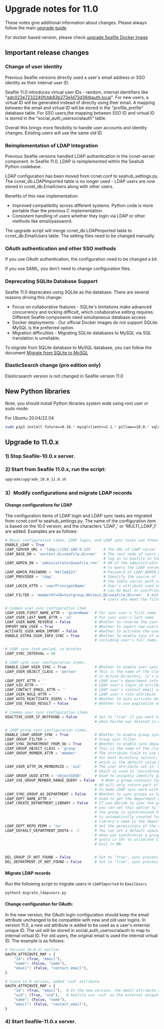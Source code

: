 # Upgrade notes for 11.0

These notes give additional information about changes.
Please always follow the main [upgrade guide](./upgrade.md).

For docker based version, please check [upgrade Seafile Docker image](./upgrade_docker.md)

## Important release changes

### Change of user identity

Previous Seafile versions directly used a user's email address or SSO identity as their internal user ID.

Seafile 11.0 introduces virtual user IDs - random, internal identifiers like "adc023e7232240fcbb83b273e1d73d36@auth.local". For new users, a virtual ID will be generated instead of directly using their email. A mapping between the email and virtual ID will be stored in the "profile_profile" database table. For SSO users,the mapping between SSO ID and virtual ID is stored in the "social_auth_usersocialauth" table.

Overall this brings more flexibility to handle user accounts and identity changes. Existing users will use the same old ID.


### Reimplementation of LDAP Integration

Previous Seafile versions handled LDAP authentication in the ccnet-server component. In Seafile 11.0, LDAP is reimplemented within the Seahub Python codebase.

LDAP configuration has been moved from ccnet.conf to seahub_settings.py. The ccnet_db.LDAPImported table is no longer used - LDAP users are now stored in ccnet_db.EmailUsers along with other users.

Benefits of this new implementation:

* Improved compatibility across different systems. Python code is more portable than the previous C implementation.
* Consistent handling of users whether they login via LDAP or other methods like email/password.

The upgrade script will merge ccnet_db.LDAPImported table to ccnet_db.EmailUsers table. The setting files need to be changed manually.

### OAuth authentication and other SSO methods

If you use OAuth authentication, the configuration need to be changed a bit.

If you use SAML, you don't need to change configuration files.


### Deprecating SQLite Database Support

Seafile 11.0 deprecates using SQLite as the database. There are several reasons driving this change:

* Focus on collaborative features - SQLite's limitations make advanced concurrency and locking difficult, which collaborative editing requires. Different Seafile components need simultaneous database access.
* Docker deployments - Our official Docker images do not support SQLite. MySQL is the preferred option.
* Migration difficulties - Migrating SQLite databases to MySQL via SQL translation is unreliable.

To migrate from SQLite database to MySQL database, you can follow the document [Migrate from SQLite to MySQL](../deploy/migrate_from_sqlite_to_mysql.md)


### ElasticSearch change (pro edition only)

Elasticsearch version is not changed in Seafile version 11.0



## New Python libraries

Note, you should install Python libraries system wide using root user or sudo mode.

For Ubuntu 20.04/22.04

```sh
sudo pip3 install future==0.18.* mysqlclient==2.1.* pillow==10.0.* sqlalchemy==2.0.18 captcha==0.4 django_simple_captcha==0.5.* djangosaml2==1.5.* pysaml2==7.2.* pycryptodome==3.16.* cffi==1.15.1
```


## Upgrade to 11.0.x

### 1) Stop Seafile-10.0.x server.

### 2) Start from Seafile 11.0.x, run the script:

```sh
upgrade/upgrade_10.0_11.0.sh
```

### 3）Modify configurations and migrate LDAP records

#### Change configurations for LDAP

The configuration items of LDAP login and LDAP sync tasks are migrated from ccnet.conf to seahub_settings.py. The name of the configuration item is based on the 10.0 version, and the characters 'LDAP\_' or 'MULTI_LDAP_1' are added. Examples are as follows:

```python
# Basic configuration items, LDAP login, and LDAP sync tasks use these configurations together.
ENABLE_LDAP = True
LDAP_SERVER_URL = 'ldap://192.168.0.125'     # The URL of LDAP server
LDAP_BASE_DN = 'ou=test,dc=seafile,dc=ren'   # The root node of users who can 
                                             # log in to Seafile in the LDAP server
LDAP_ADMIN_DN = 'administrator@seafile.ren'  # DN of the administrator used 
                                             # to query the LDAP server for information
LDAP_ADMIN_PASSWORD = 'Hello@123'            # Password of LDAP_ADMIN_DN
LDAP_PROVIDER = 'ldap'                       # Identify the source of the user, used in 
                                             # the table social_auth_usersocialauth, defaults to 'ldap'
LDAP_LOGIN_ATTR = 'userPrincipalName'        # User's attribute used to log in to Seafile, 
                                             # can be mail or userPrincipalName, cannot be changed
LDAP_FILTER = 'memberOf=CN=testgroup,OU=test,DC=seafile,DC=ren'  # Additional filter conditions,
                                             # users who meet the filter conditions can log in, otherwise they cannot log in

# Common user sync configuration item
LDAP_USER_FIRST_NAME_ATTR = 'givenName'  # For sync user's first name
LDAP_USER_LAST_NAME_ATTR = 'sn'          # For sync user's last name
LDAP_USER_NAME_REVERSE = False           # Whether to reverse the user's first and last name
IMPORT_NEW_USER = True                   # Whether to import new users when sync user
ACTIVATE_USER_WHEN_IMPORT = False        # Whether to activate the user when importing new user
ENABLE_EXTRA_USER_INFO_SYNC = True       # Whether to enable sync of additional user information,
                                         # including user's full name, department, and Windows login name, etc.

# LDAP sync task period, in minutes
LDAP_SYNC_INTERVAL = 60

# LDAP sync user configuration items.
ENABLE_LDAP_USER_SYNC = True             # Whether to enable user sync
LDAP_USER_OBJECT_CLASS = 'person'        # This is the name of the class used to search for user objects. 
                                         # In Active Directory, it's usually "person". The default value is "person".
LDAP_DEPT_ATTR = ''                      # LDAP user's department info
LDAP_UID_ATTR = ''                       # LDAP user's login_id attribute
LDAP_CONTACT_EMAIL_ATTR = ''             # LDAP user's contact_email attribute
LDAP_USER_ROLE_ATTR = ''                 # LDAP user's role attribute
LDAP_AUTO_REACTIVATE_USERS = True        # Whether to auto activate deactivated user
LDAP_USE_PAGED_RESULT = False            # Whether to use pagination extension

# Common user sync configuration items
DEACTIVE_USER_IF_NOTFOUND = False        # Set to "true" if you want to deactivate a user 
                                         # when he/she was deleted in AD server.

# LDAP group sync configuration items.
ENABLE_LDAP_GROUP_SYNC = True            # Whether to enable group sync
LDAP_GROUP_FILTER = ''                   # Group sync filter
LDAP_SYNC_DEPARTMENT_FROM_OU = True      # Whether to enable sync departments from OU.
LDAP_GROUP_OBJECT_CLASS = 'group'        # This is the name of the class used to search for group objects.
LDAP_GROUP_MEMBER_ATTR = 'member'        # The attribute field to use when loading the group's members. 
                                         # For most directory servers, the attributes is "member" 
                                         # which is the default value.For "posixGroup", it should be set to "memberUid".
LDAP_USER_ATTR_IN_MEMBERUID = 'uid'      # The user attribute set in 'memberUid' option, 
                                         # which is used in "posixGroup".The default value is "uid".
LDAP_GROUP_UUID_ATTR = 'objectGUID'      # Used to uniquely identify groups in LDAP
LDAP_USE_GROUP_MEMBER_RANGE_QUERY = False   # When a group contains too many members, 
                                         # AD will only return part of them. Set this option to TRUE
                                         # to make LDAP sync work with large groups.
LDAP_SYNC_GROUP_AS_DEPARTMENT = False    # Whether to sync groups as top-level departments in Seafile
LDAP_DEPT_NAME_ATTR = ''                 # Used to get the department name.
LDAP_CREATE_DEPARTMENT_LIBRARY = False   # If you decide to sync the group as a department,
                                         # you can set this option to "true". In this way, when 
                                         # the group is synchronized for the first time, a library
                                         # is automatically created for the department, and the 
                                         # library's name is the department's name.
LDAP_DEPT_REPO_PERM = 'rw'               # Set the permissions of the department repo, default permission is 'rw'.
LDAP_DEFAULT_DEPARTMENT_QUOTA = -2       # You can set a default space quota for each department
                                         # when you synchronize a group for the first time. The 
                                         # quota is set to unlimited if this option is not set.
                                         # Unit is MB.


DEL_GROUP_IF_NOT_FOUND = False           # Set to "true", sync process will delete the group if not found it in LDAP server.
DEL_DEPARTMENT_IF_NOT_FOUND = False      # Set to "true", sync process will deleted the department if not found it in LDAP server.
```

#### Migrate LDAP records

Run the following script to migrate users in `LDAPImported` to `EmailUsers`

```sh
python3 migrate_ldapusers.py
```

#### Change configuration for OAuth:

In the new version, the OAuth login configuration should keep the email attribute unchanged to be compatible with new and old user logins. In version 11.0, a new uid attribute is added to be used as a user's external unique ID. The uid will be stored in social_auth_usersocialauth to map to internal virtual ID. For old users, the original  email is used the internal virtual ID. The example is as follows:

```python
# Version 10.0 or earlier
OAUTH_ATTRIBUTE_MAP = {
    "id": (True, "email"),
    "name": (False, "name"),
    "email": (False, "contact_email"),
}

# Since 11.0 version, added 'uid' attribute.
OAUTH_ATTRIBUTE_MAP = {
    "id": (True, "email"),  # In the new version, the email attribute configuration should be kept unchanged to be compatible with old and new user logins
    "uid": (True, "uid"),   # Seafile use 'uid' as the external unique identifier of the user. Different OAuth systems have different attributes, which may be: 'uid' or 'username', etc.
    "name": (False, "name"),
    "email": (False, "contact_email"),
}

```


### 4) Start Seafile-11.0.x server.
